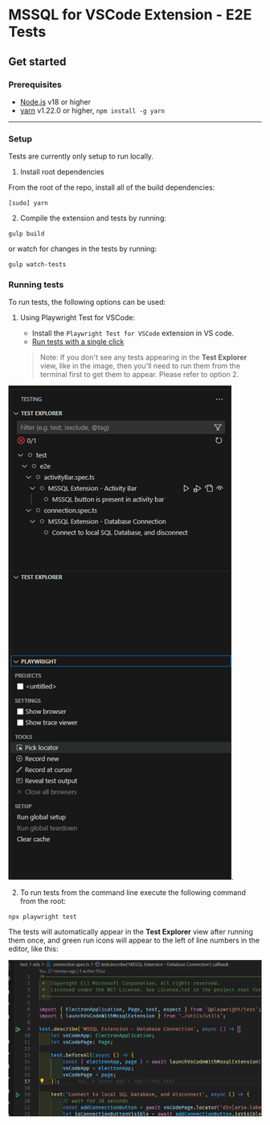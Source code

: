 # MSSQL for VSCode Extension - E2E Tests

## Get started

### Prerequisites

- [Node.js](https://nodejs.org/en/) v18 or higher
- [yarn](https://yarnpkg.com/) v1.22.0 or higher, `npm install -g yarn`

---

### Setup

Tests are currently only setup to run locally.

1. Install root dependencies

From the root of the repo, install all of the build dependencies:

```shell
[sudo] yarn
```

2. Compile the extension and tests by running:

```shell
gulp build
```

or watch for changes in the tests by running:

```shell
gulp watch-tests
```

### Running tests

To run tests, the following options can be used:

1. Using Playwright Test for VSCode:
    - Install the `Playwright Test for VSCode` extension in VS code.
    - [Run tests with a single click](https://github.com/microsoft/playwright-vscode/blob/main/README.md#run-tests-with-a-single-click)

    > Note: If you don't see any tests appearing in the **Test Explorer** view, like in the image, then you'll need to run them from the terminal first to get them to appear. Please refer to option 2.

![Playwright Test for VSCode Test Explorer](../../images/test-explorer-view.png).

2. To run tests from the command line execute the following command from the root:

```shell
npx playwright test
```

The tests will automatically appear in the **Test Explorer** view after running them once, and green run icons will appear to the left of line numbers in the editor, like this:

![Run buttons to the left of line numbers in editor](../../images/editor-view-with-tests.png)